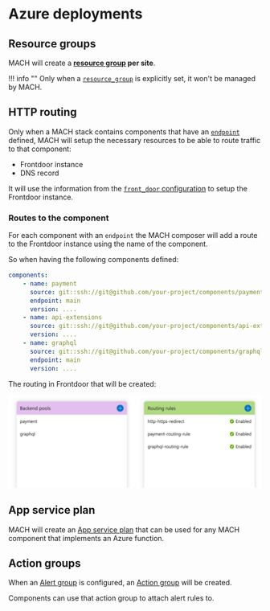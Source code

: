 # Azure deployments

## Resource groups

MACH will create a **[resource group](https://registry.terraform.io/providers/hashicorp/azurerm/latest/docs/resources/resource_group) per site**.

!!! info ""
    Only when a [`resource_group`](../../syntax.md#azure_1) is explicitly set, it won't be managed by MACH.

## HTTP routing

Only when a MACH stack contains components that have an [`endpoint`](../../syntax.md#components) defined, MACH will setup the necessary resources to be able to route traffic to that component:

- Frontdoor instance
- DNS record

It will use the information from the [`front_door` configuration](../../syntax.md#front_door) to setup the Frontdoor instance.

### Routes to the component

For each component with an `endpoint` the MACH composer will add a route to the Frontdoor instance using the name of the component.

So when having the following components defined:

```yaml
components:
    - name: payment
      source: git::ssh://git@github.com/your-project/components/payment-component.git//terraform
      endpoint: main
      version: ....
    - name: api-extensions
      source: git::ssh://git@github.com/your-project/components/api-extensions-component.git//terraform
      version: ....
    - name: graphql
      source: git::ssh://git@github.com/your-project/components/graphql-component.git//terraform
      endpoint: main
      version: ....
```

The routing in Frontdoor that will be created:

![Frontdoor routes](../../_img/azure/frontdoor_routes.png)

## App service plan

MACH will create an [App service plan](https://registry.terraform.io/providers/hashicorp/azurerm/latest/docs/resources/app_service_plan) that can be used for any MACH component that implements an Azure function.

## Action groups

When an [Alert group](../../syntax.md#alert_group) is configured, an [Action group](https://registry.terraform.io/providers/hashicorp/azurerm/latest/docs/resources/monitor_action_group) will be created.

Components can use that action group to attach alert rules to.